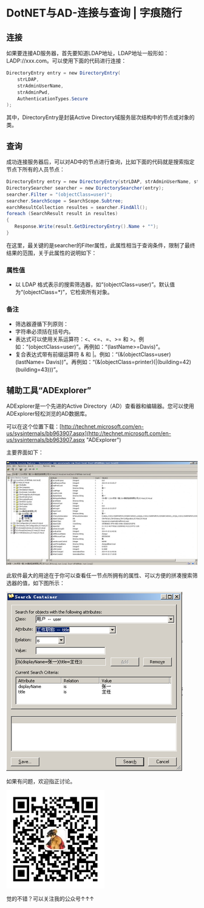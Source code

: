 # DotNET与AD-连接与查询 | 字痕随行

## 连接

如果要连接AD服务器，首先要知道LDAP地址，LDAP地址一般形如：LADP://xxx.com。可以使用下面的代码进行连接：
```csharp
DirectoryEntry entry = new DirectoryEntry(
	strLDAP, 
	strAdminUserName, 
	strAdminPwd,
	AuthenticationTypes.Secure
);
```
其中，DirectoryEntry是封装Active Directory域服务层次结构中的节点或对象的类。

## 查询

成功连接服务器后，可以对AD中的节点进行查询，比如下面的代码就是搜索指定节点下所有的人员节点：
```csharp
DirectoryEntry entry = new DirectoryEntry(strLDAP, strAdminUserName, strAdminPwd, AuthenticationTypes.Secure);
DirectorySearcher searcher = new DirectorySearcher(entry);
searcher.Filter = "(objectClass=user)";
searcher.SearchScope = SearchScope.Subtree;
earchResultCollection resultes = searcher.FindAll();
foreach (SearchResult result in resultes)
{
   Response.Write(result.GetDirectoryEntry().Name + "");
}
```

在这里，最关键的是searcher的Filter属性，此属性相当于查询条件，限制了最终结果的范围，关于此属性的说明如下：

### 属性值

* 以 LDAP 格式表示的搜索筛选器，如“(objectClass=user)”。默认值为“(objectClass=\*)”，它检索所有对象。

### 备注

* 筛选器遵循下列原则：
* 字符串必须括在括号内。
* 表达式可以使用关系运算符：<、<=、=、>= 和 >。例如：“(objectClass=user)”。再例如：“(lastName>=Davis)”。
* 复合表达式带有前缀运算符 & 和 |。例如：“(&(objectClass=user)(lastName= Davis))”。再例如：“(&(objectClass=printer)(|(building=42)(building=43)))”。

## 辅助工具“ADExplorer”

ADExplorer是一个先进的Active Directory（AD）查看器和编辑器。您可以使用ADExplorer轻松浏览的AD数据库。

可以在这个位置下载：[http://technet.microsoft.com/en-us/sysinternals/bb963907.aspx](http://technet.microsoft.com/en-us/sysinternals/bb963907.aspx "ADExplorer")

主要界面如下：

![image](../../images/DotNET与AD-连接与查询/d72eaa35-8c56-4eed-92de-556069fded39.png)

此软件最大的用途在于你可以查看任一节点所拥有的属性、可以方便的拼凑搜索筛选器的值，如下图所示：

![image](../../images/DotNET与AD-连接与查询/3239f379-b62f-493a-bac4-051e07c567e9.png)

如果有问题，欢迎指正讨论。

![image](../../images/公众号.jpg)

觉的不错？可以关注我的公众号↑↑↑
